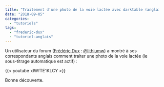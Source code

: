 ```yaml
---
title: "Traitement d'une photo de la voie lactée avec darktable (anglais)"
date: "2018-09-05"
categories: 
  - "tutoriels"
tags: 
  - "frederic-dux"
  - "tutoriel-anglais"
---
```


Un utilisateur du forum ([Frédéric Dux](https://www.youtube.com/channel/UC25G5bWNPebyR2ktrahaOxQ) : [@lithiumw](https://darktable.fr/forum/member.php?action=profile&uid=422)) a montré à ses correspondants anglais comment traiter une photo de la voie lactée (le sous-titrage automatique est actif) : 

{{< youtube xIWfTE1KLCY >}}

Bonne découverte.
